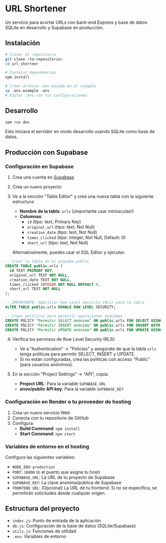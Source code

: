 # URL Shortener

Un servicio para acortar URLs con back-end Express y base de datos SQLite en desarrollo y Supabase en producción.

## Instalación

```bash
# Clonar el repositorio
git clone <tu-repositorio>
cd url_shortner

# Instalar dependencias
npm install

# Crear archivo .env basado en el ejemplo
cp .env.example .env
# Editar .env con tus configuraciones
```

## Desarrollo

```bash
npm run dev
```

Esto iniciará el servidor en modo desarrollo usando SQLite como base de datos.

## Producción con Supabase

### Configuración en Supabase

1. Crea una cuenta en [Supabase](https://supabase.com/)
2. Crea un nuevo proyecto
3. Ve a la sección "Table Editor" y crea una nueva tabla con la siguiente estructura:

   - **Nombre de la tabla**: `urls` (¡importante usar minúsculas!)
   - **Columnas**:
     - `id` (tipo: text, Primary Key)
     - `original_url` (tipo: text, Not Null)
     - `creation_date` (tipo: text, Not Null)
     - `times_clicked` (tipo: integer, Not Null, Default: 0)
     - `short_url` (tipo: text, Not Null)

   Alternativamente, puedes usar el SQL Editor y ejecutar:

```sql
-- Crear la tabla en el esquema public
CREATE TABLE public.urls (
  id TEXT PRIMARY KEY,
  original_url TEXT NOT NULL,
  creation_date TEXT NOT NULL,
  times_clicked INTEGER NOT NULL DEFAULT 0,
  short_url TEXT NOT NULL
);

-- IMPORTANTE: Habilitar Row Level Security (RLS) para la tabla
ALTER TABLE public.urls ENABLE ROW LEVEL SECURITY;

-- Crear políticas para permitir operaciones anónimas
CREATE POLICY "Permitir SELECT anónimo" ON public.urls FOR SELECT USING (true);
CREATE POLICY "Permitir INSERT anónimo" ON public.urls FOR INSERT WITH CHECK (true);
CREATE POLICY "Permitir UPDATE anónimo" ON public.urls FOR UPDATE USING (true);
```

4. Verifica los permisos de Row Level Security (RLS):

   - Ve a "Authentication" → "Policies" y asegúrate de que la tabla `urls` tenga políticas para permitir SELECT, INSERT y UPDATE.
   - Si no están configuradas, crea las políticas con acceso "Public" (para usuarios anónimos).

5. En la sección "Project Settings" → "API", copia:
   - **Project URL**: Para la variable `SUPABASE_URL`
   - **anon/public API key**: Para la variable `SUPABASE_KEY`

### Configuración en Render o tu proveedor de hosting

1. Crea un nuevo servicio Web
2. Conecta con tu repositorio de GitHub
3. Configura:
   - **Build Command**: `npm install`
   - **Start Command**: `npm start`

### Variables de entorno en el hosting

Configura las siguientes variables:

- `NODE_ENV`: `production`
- `PORT`: `10000` (o el puerto que asigne tu host)
- `SUPABASE_URL`: La URL de tu proyecto de Supabase
- `SUPABASE_KEY`: La clave anónima/pública de Supabase
- `FRONTEND_URL`: (Opcional) La URL de tu frontend. Si no se especifica, se permitirán solicitudes desde cualquier origen.

## Estructura del proyecto

- `index.js`: Punto de entrada de la aplicación
- `db.js`: Configuración de la base de datos (SQLite/Supabase)
- `utils.js`: Funciones de utilidad
- `.env`: Variables de entorno
